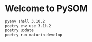 # Welcome to PySOM


```sh
pyenv shell 3.10.2
poetry env use 3.10.2
poetry update
poetry run maturin develop
```
